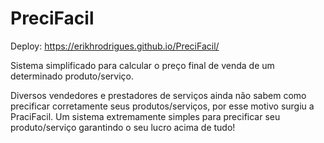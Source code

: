 # PreciFacil
Deploy: https://erikhrodrigues.github.io/PreciFacil/

Sistema simplificado para calcular o preço final de venda de um determinado produto/serviço.

Diversos vendedores e prestadores de serviços ainda não sabem como precificar corretamente seus produtos/serviços, por esse motivo surgiu a PraciFacil.
Um sistema extremamente simples para precificar seu produto/serviço garantindo o seu lucro acima de tudo!
